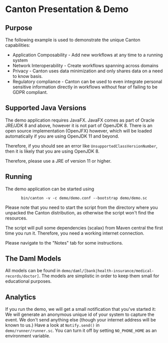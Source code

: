# Canton Presentation & Demo

## Purpose

The following example is used to demonstrate the unique Canton capabilities:
  * Application Composability - Add new workflows at any time to a running system
  * Network Interoperability - Create workflows spanning across domains
  * Privacy - Canton uses data minimization and only shares data on a need to know basis.
  * Regulatory compliance - Canton can be used to even integrate personal sensitive information directly in workflows 
    without fear of failing to be GDPR compliant.

## Supported Java Versions

The demo application requires JavaFX. JavaFX comes as part of Oracle JRE/JDK 8 and above, however
it is not part of OpenJDK 8. There is an open source implementation (OpenJFX) however, which 
will be loaded automatically if you are using OpenJDK 11 and beyond.  

Therefore, if you should see an error like `UnsupportedClassVersionNumber`, then it is likely 
that you are using OpenJDK 8. 

Therefore, please use a JRE of version 11 or higher.


## Running
     
The demo application can be started using  

```
       bin/canton -v -c demo/demo.conf --bootstrap demo/demo.sc 
```

Please note that you need to start the script from the directory where you unpacked the Canton distribution,
as otherwise the script won't find the resources.

The script will pull some dependencies (scalax) from Maven central the first time you run it. Therefore, you need 
a working internet connection.

Please navigate to the "Notes" tab for some instructions.

## The Daml Models

All models can be found in `demo/daml/[bank|health-insurance/medical-records/doctor]`. The models are 
simplistic in order to keep them small for educational purposes. 

## Analytics

If you run the demo, we will get a small notification that you've started it: We will generate 
an anonymous unique id of your system to capture the event. We don't send anything else (though
your internet address will be known to us.) Have a look at `Notify.send()` in  
`demo/runner/runner.sc`. You can turn it off by setting `NO_PHONE_HOME` as an
environment variable. 

